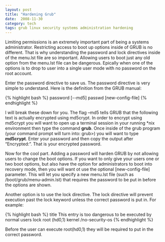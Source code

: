```yaml
---
layout: post
title: "Hardening Grub"
date:  2008-11-30
category: tech
tags: grub linux security systems administration hardening
---
```


Limiting permissions is an extremely important part of being a systems administrator.  Restricting access to boot up options inside of GRUB is no different.  That is why understanding the password and lock directives inside of the menu.lst file are so important.  Allowing users to boot just any old option from the menu.lst file can be dangerous.  Epically when one of the options is to drop to user into a single user mode with no password on the root account.

Enter the password directive to save us.  The password directive is very simple to understand.  Here is the definition from the GRUB manual:

{% highlight bash %}
password [--md5] passwd [new-config-file]
{% endhighlight %}

I will break these down for you.  The flag –md5 tells GRUB that the following text is actually encrypted using md5crypt.  In order to encrypt using md5crypt you will want to open up a terminal session in your running \*nix environment then type the command **grub**.  Once inside of the grub program (your command prompt will turn into: grub>)  you will want to type **md5crypt**.  Enter your password and then copy the output after “Encrypted:”.  That is your encrypted password.

Now for the cool part.  Adding a password will harden GRUB by not allowing users to change the boot options.  If you want to only give your users one or two boot options, but also have the option for administrators to boot into recovery mode, then you will want ot use the optional [new-config-file] parameter.  This will let you specify a new menu.lst file (such as /boot/grub/menu-admin.lst) that requires the password to be put in before the options are shown.

Another option is to use the lock directive.  The lock directive will prevent execution past the lock keyword unless the correct password is put in.  For example:

{% highlight bash %}
title This entry is too dangerous to be executed by normal users
lock
root (hd0,1)
kernel /no-security-os
{% endhighlight %}

Before the user can execute root(hd0,1) they will be required to put in the correct password.
